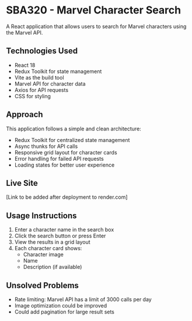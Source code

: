 # SBA320 - Marvel Character Search

A React application that allows users to search for Marvel characters using the Marvel API.







## Technologies Used

- React 18
- Redux Toolkit for state management
- Vite as the build tool
- Marvel API for character data
- Axios for API requests
- CSS for styling

## Approach

This application follows a simple and clean architecture:
- Redux Toolkit for centralized state management
- Async thunks for API calls
- Responsive grid layout for character cards
- Error handling for failed API requests
- Loading states for better user experience

## Live Site

[Link to be added after deployment to render.com]

## Usage Instructions

1. Enter a character name in the search box
2. Click the search button or press Enter
3. View the results in a grid layout
4. Each character card shows:
   - Character image
   - Name
   - Description (if available)

## Unsolved Problems

- Rate limiting: Marvel API has a limit of 3000 calls per day
- Image optimization could be improved
- Could add pagination for large result sets
